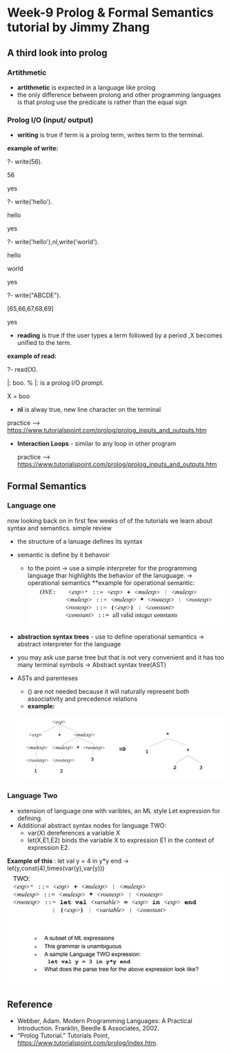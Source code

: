 # Week-9 Prolog & Formal Semantics tutorial by Jimmy Zhang
## A third look into prolog
### Artithmetic
  - **artithmetic** is expected in a language like prolog
  - the only difference between prolong and other programming languages is that prolog use the predicate is rather than the equal sign 

### Prolog I/O (input/ output)
  - **writing** is true if term is a prolog term, writes term to the terminal.
  
  **example of write:**
  
?- write(56).
  
56

yes

?- write('hello').

hello

yes

?- write('hello'),nl,write('world').

hello

world

yes

?- write("ABCDE").

[65,66,67,68,69]

yes

  
  - **reading** is true if the user types a term followed by a period ,X becomes unified to the term.
  
  **example of read:** 
  
?- read(X).

|: boo.  % |: is a prolog I/O prompt.

X = boo

  - **nl** is alway true, new line character on the terminal 
  
  practice -->  https://www.tutorialspoint.com/prolog/prolog_inputs_and_outputs.htm
- **Interaction Loops** - similar to any loop in other program

  practice -->  https://www.tutorialspoint.com/prolog/prolog_inputs_and_outputs.htm
## Formal Semantics 
### Language one 
now looking back on in first few weeks of of the tutorials we learn about syntax and semantics.
simple review
  - the structure of a lanuage defines its syntax
  - semantic is define by it behavoir
    - to the point -> use a simple interpreter for the programming language thar highlights the behavior of the lanuguage. -> operational semantics
    **example for operational semantic:
    ![one](one.PNG)
  - **abstraction syntax trees** - use to define operational semantics  -> abstract interpreter for the language
  - you may ask use parse tree but that is not very convenient and it has too many terminal symbols -> Abstract syntax tree(AST)
  - ASTs and parenteses
    - () are not needed because it will naturally represent both associativity and precedence relations
    - **example:**
    
    ![abs](abs.PNG)
### Language Two
- extension of language one with varibles, an ML style Let expression for defining.
- Additional abstract syntax nodes for language TWO:
  - var(X) dereferences a variable X
  - let(X,E1,E2) binds the variable X to expression E1 in the
context of expression E2.

**Example of this** : let val y = 4 in y*y end ->  let(y,const(4),times(var(y),var(y)))
![two](two.PNG)

## Reference 
- Webber, Adam. Modern Programming Languages: A Practical Introduction. Franklin, Beedle &amp; Associates, 2002. 
- “Prolog Tutorial.” Tutorials Point, https://www.tutorialspoint.com/prolog/index.htm. 
